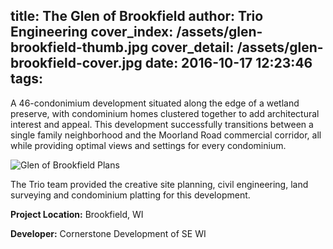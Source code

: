 title: The Glen of Brookfield
author: Trio Engineering
cover_index: /assets/glen-brookfield-thumb.jpg
cover_detail: /assets/glen-brookfield-cover.jpg
date: 2016-10-17 12:23:46
tags:
---
<p class="lead">A 46-condonimium development situated along the edge of a wetland preserve, with condominium homes clustered together to add architectural interest and appeal. This development successfully transitions between a single family neighborhood and the Moorland Road commercial corridor, all while providing optimal views and settings for every condominium.</p>

![Glen of Brookfield Plans]()

<p>The Trio team provided the creative site planning, civil engineering, land surveying and condominium platting for this development.</p>

__Project Location:__ Brookfield, WI

__Developer:__ Cornerstone Development of SE WI
